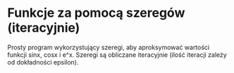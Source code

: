 # Funkcje za pomocą szeregów (iteracyjnie)  
Prosty program wykorzystujący szeregi, aby aproksymować wartości funkcji sinx, cosx i e^x. Szeregi są obliczane iteracyjnie (ilość iteracji zależy
od dokładności epsilon).
